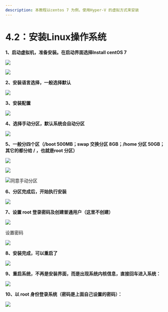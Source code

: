 ```yaml
---
description: 本教程以centos 7 为例，使用Hyper-V 的虚拟方式来安装
---
```


# 4.2：安装Linux操作系统

**1、启动虚拟机，准备安装。在启动界面选择Install centOS 7**

![](../.gitbook/assets/20180411010.jpg)

![](../.gitbook/assets/20180411011.jpg)

**2、安装语言选择，一般选择默认**

![](../.gitbook/assets/20180411012.jpg)

**3、安装配置**

![](../.gitbook/assets/20180411013.jpg)

**4、选择手动分区，默认系统会自动分区**

![](../.gitbook/assets/20180411014.jpg)

**5、一般分四个区（/boot 500MB；swap 交换分区 8GB；/home 分区 50GB；其它的都分给 / ，也就是root 分区）**

![](../.gitbook/assets/20180411015.jpg)

![](../.gitbook/assets/20180411016.jpg)

![&#x540C;&#x610F;&#x624B;&#x52A8;&#x5206;&#x533A;](../.gitbook/assets/20180411017.jpg)

**6、分区完成后，开始执行安装**

![](../.gitbook/assets/20180411018.jpg)

**7、设置 root 登录密码及创建普通用户（这里不创建）**

![](../.gitbook/assets/20180411019.jpg)

设置密码

![](../.gitbook/assets/20180411020.jpg)

**8、安装完成，可以重启了**

![](../.gitbook/assets/20180411021.jpg)

**9、重启系统，不再是安装界面，而是出现系统内核信息，直接回车进入系统：**

![](../.gitbook/assets/20180411143643.jpg)

**10、以 root 身份登录系统（密码是上面自己设置的密码）：**

![](../.gitbook/assets/20180411143644.jpg)


